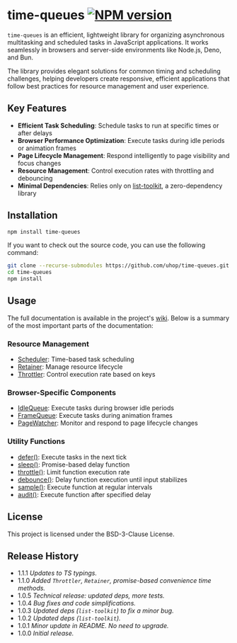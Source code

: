 # time-queues [![NPM version][npm-img]][npm-url]

[npm-img]: https://img.shields.io/npm/v/time-queues.svg
[npm-url]: https://npmjs.org/package/time-queues


`time-queues` is an efficient, lightweight library for organizing asynchronous multitasking and scheduled tasks in JavaScript applications. It works seamlessly in browsers and server-side environments like Node.js, Deno, and Bun.

The library provides elegant solutions for common timing and scheduling challenges, helping developers create responsive, efficient applications that follow best practices for resource management and user experience.

## Key Features

- **Efficient Task Scheduling**: Schedule tasks to run at specific times or after delays
- **Browser Performance Optimization**: Execute tasks during idle periods or animation frames
- **Page Lifecycle Management**: Respond intelligently to page visibility and focus changes
- **Resource Management**: Control execution rates with throttling and debouncing
- **Minimal Dependencies**: Relies only on [list-toolkit](https://www.npmjs.com/package/list-toolkit), a zero-dependency library

## Installation

```sh
npm install time-queues
```

If you want to check out the source code, you can use the following command:

```sh
git clone --recurse-submodules https://github.com/uhop/time-queues.git
cd time-queues
npm install
```

## Usage

The full documentation is available in the project's [wiki](https://github.com/uhop/time-queues/wiki). Below is a summary of the most important parts of the documentation:

### Resource Management

- [Scheduler](https://github.com/uhop/time-queues/wiki/Scheduler): Time-based task scheduling
- [Retainer](https://github.com/uhop/time-queues/wiki/Retainer): Manage resource lifecycle
- [Throttler](https://github.com/uhop/time-queues/wiki/Throttler): Control execution rate based on keys

### Browser-Specific Components

- [IdleQueue](https://github.com/uhop/time-queues/wiki/IdleQueue): Execute tasks during browser idle periods
- [FrameQueue](https://github.com/uhop/time-queues/wiki/FrameQueue): Execute tasks during animation frames
- [PageWatcher](https://github.com/uhop/time-queues/wiki/PageWatcher): Monitor and respond to page lifecycle changes

### Utility Functions

- [defer()](<https://github.com/uhop/time-queues/wiki/defer()>): Execute tasks in the next tick
- [sleep()](<https://github.com/uhop/time-queues/wiki/sleep()>): Promise-based delay function
- [throttle()](<https://github.com/uhop/time-queues/wiki/throttle()>): Limit function execution rate
- [debounce()](<https://github.com/uhop/time-queues/wiki/debounce()>): Delay function execution until input stabilizes
- [sample()](<https://github.com/uhop/time-queues/wiki/sample()>): Execute function at regular intervals
- [audit()](<https://github.com/uhop/time-queues/wiki/audit()>): Execute function after specified delay

## License

This project is licensed under the BSD-3-Clause License.

## Release History

* 1.1.1 *Updates to TS typings.*
* 1.1.0 *Added `Throttler`, `Retainer`, promise-based convenience time methods.*
* 1.0.5 *Technical release: updated deps, more tests.*
* 1.0.4 *Bug fixes and code simplifications.*
* 1.0.3 *Updated deps (`list-toolkit`) to fix a minor bug.*
* 1.0.2 *Updated deps (`list-toolkit`).*
* 1.0.1 *Minor update in README. No need to upgrade.*
* 1.0.0 *Initial release.*
